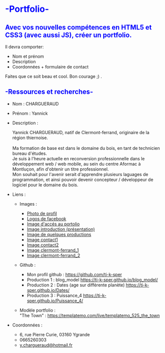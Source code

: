 # <span style="color: blue">**-Portfolio-**</span>

## <span style="color: blue">**Avec vos nouvelles compétences en HTML5 et CSS3 (avec aussi JS), créer un portfolio.**</span>

Il devra comporter:
- Nom et prénom
- Description
- Coordonnées + formulaire de contact

Faites que ce soit beau et cool. Bon courage ;) .

## <span style="color: blue">**-Ressources et recherches-**</span>

- Nom : CHARGUERAUD
- Prénom : Yannick
- Description :

    Yannick CHARGUERAUD, natif de Clermont-ferrand, originaire de la région thiernoise.<br />  
	Ma formation de base est dans le domaine du bois, en tant de technicien bureau d'études.<br />
	Je suis à l'heure actuelle en reconversion professionnelle dans le développement web / web mobile, au sein du centre Aformac à Montluçon, afin d'obtenir un titre professionnel.<br />
	Mon souhait pour l'avenir serait d'apprendre plusieurs laguages de programmation, et ainsi pouvoir devenir concepteur / développeur de logiciel pour le domaine du bois.

- Liens :
    - Images : 
        - [Photo de profil](assets/img/yannick.jpg)  
        - [Logos de facebook](assets/img/facebook_logos.png)  
        - [Image d'accés au portolio](assets/img/acces_site.png)  
        - [Image introduction (présentation)](assets/img/introduction.png)  
        - [Image de quelques productions](assets/img/production.png)  
        - [Image contact1](assets/img/contact1.png)  
        - [Image contact2](assets/img/contact2.png)  
        - [Image clermont-ferrand_1](assets/img/clermont-ferrand_1.jpg)  
        - [Image clermont-ferrand_2](assets/img/clermont-ferrand_2.jpg)  

    - Github :  
      - Mon profil github : https://github.com/ti-k-sper  
      - Production 1 : blog_model https://ti-k-sper.github.io/blog_model/  
      - Production 2 : Dates (age sur différente planète) https://ti-k-sper.github.io/Dates/  
      - Production 3 : Puissance_4 https://ti-k-sper.github.io/Puissance_4/  

    - Modèle portfolio :  
    "The Town" : https://templatemo.com/live/templatemo_525_the_town  
    
- Coordonnées : 
    - 6, rue Pierre Curie, 03160 Ygrande
    - 0665260303
    - y.chargueraud@hotmail.fr  
